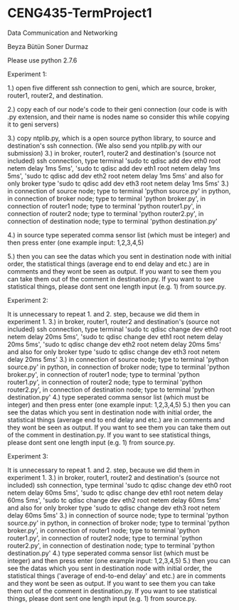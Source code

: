 # CENG435-TermProject1
Data Communication and Networking


Beyza Bütün
Soner Durmaz


Please use python 2.7.6

Experiment 1:

1.) open five different ssh connection to geni, which are source, broker, router1, router2, and destination.

2.) copy each of our node's code to their geni connection (our code is with .py extension, and their name is nodes name so consider this while copying it to geni servers)

3.) copy ntplib.py, which is a open source python library, to source and destination's ssh connection. (We also send you ntplib.py with our submission)
3.) in broker, router1, router2 and destination's (source not included) ssh connection, type terminal 'sudo tc qdisc add dev eth0 root netem delay 1ms 5ms', 'sudo tc qdisc add dev eth1 root netem delay 1ms 5ms', 'sudo tc qdisc add dev eth2 root netem delay 1ms 5ms' and also for only broker type 'sudo tc qdisc add dev eth3 root netem delay 1ms 5ms'
3.) in connection of source node; type to terminal 'python source.py' in python, in connection of broker node; type to terminal 'python broker.py', in connection of router1 node; type to terminal 'python router1.py', in connection of router2 node; type to terminal 'python router2.py', in connection of destination node; type to terminal 'python destination.py'

4.) in source type seperated comma sensor list (which must be integer) and then press enter (one example input: 1,2,3,4,5)

5.) then you can see the datas which you sent in destination node with initial order, the statistical things (average end to end delay and etc.) are in comments and they wont be seen as output. If you want to see them you can take them out of the comment in destination.py. If you want to see statistical things, please dont sent one length input (e.g. 1) from source.py.

Experiment 2:

It is unnecessary to repeat 1. and 2. step, because we did them in experiment 1.
3.) in broker, router1, router2 and destination's (source not included) ssh connection, type terminal 'sudo tc qdisc change dev eth0 root netem delay 20ms 5ms', 'sudo tc qdisc change dev eth1 root netem delay 20ms 5ms', 'sudo tc qdisc change dev eth2 root netem delay 20ms 5ms' and also for only broker type 'sudo tc qdisc change dev eth3 root netem delay 20ms 5ms'
3.) in connection of source node; type to terminal 'python source.py' in python, in connection of broker node; type to terminal 'python broker.py', in connection of router1 node; type to terminal 'python router1.py', in connection of router2 node; type to terminal 'python router2.py', in connection of destination node; type to terminal 'python destination.py'
4.) type seperated comma sensor list (which must be integer) and then press enter (one example input: 1,2,3,4,5)
5.) then you can see the datas which you sent in destination node with initial order, the statistical things (average end to end delay and etc.) are in comments and they wont be seen as output. If you want to see them you can take them out of the comment in destination.py.  If you want to see statistical things, please dont sent one length input (e.g. 1) from source.py.

Experiment 3:

It is unnecessary to repeat 1. and 2. step, because we did them in experiment 1.
3.) in broker, router1, router2 and destination's (source not included) ssh connection, type terminal 'sudo tc qdisc change dev eth0 root netem delay 60ms 5ms', 'sudo tc qdisc change dev eth1 root netem delay 60ms 5ms', 'sudo tc qdisc change dev eth2 root netem delay 60ms 5ms' and also for only broker type 'sudo tc qdisc change dev eth3 root netem delay 60ms 5ms'
3.) in connection of source node; type to terminal 'python source.py' in python, in connection of broker node; type to terminal 'python broker.py', in connection of router1 node; type to terminal 'python router1.py', in connection of router2 node; type to terminal 'python router2.py', in connection of destination node; type to terminal 'python destination.py'
4.) type seperated comma sensor list (which must be integer) and then press enter (one example input: 1,2,3,4,5)
5.) then you can see the datas which you sent in destination node with initial order, the statistical things ('average of end-to-end delay' and etc.) are in comments and they wont be seen as output. If you want to see them you can take them out of the comment in destination.py.  If you want to see statistical things, please dont sent one length input (e.g. 1) from source.py.

